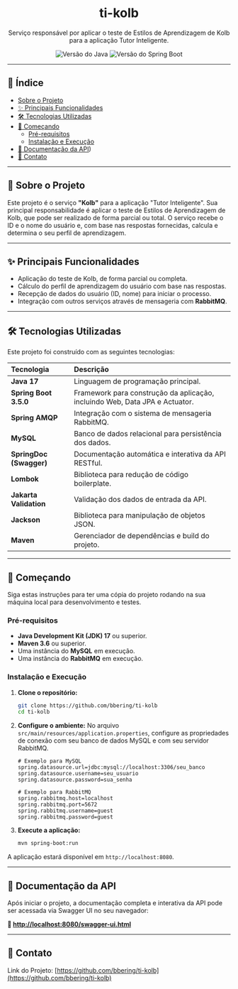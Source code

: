 <div align="center">
  <h1>ti-kolb</h1>
  <p>
    Serviço responsável por aplicar o teste de Estilos de Aprendizagem de Kolb para a aplicação Tutor Inteligente.
  </p>
  <p>
    <img alt="Versão do Java" src="https://img.shields.io/badge/Java-17-blue?logo=openjdk&logoColor=white">
    <img alt="Versão do Spring Boot" src="https://img.shields.io/badge/Spring_Boot-3.5.0-brightgreen?logo=spring&logoColor=white">
  </p>
</div>

---

## 📝 Índice

- [Sobre o Projeto](#-sobre-o-projeto)
- [✨ Principais Funcionalidades](#-principais-funcionalidades)
- [🛠️ Tecnologias Utilizadas](#️-tecnologias-utilizadas)
- [🚀 Começando](#-começando)
  - [Pré-requisitos](#pré-requisitos)
  - [Instalação e Execução](#instalação-e-execução)
- [📖 Documentação da API](#-documentação-da-api))
- [👤 Contato](#-contato)

---

## 🧐 Sobre o Projeto

Este projeto é o serviço **"Kolb"** para a aplicação "Tutor Inteligente". Sua principal responsabilidade é aplicar o teste de Estilos de Aprendizagem de Kolb, que pode ser realizado de forma parcial ou total. O serviço recebe o ID e o nome do usuário e, com base nas respostas fornecidas, calcula e determina o seu perfil de aprendizagem.

---

## ✨ Principais Funcionalidades

- Aplicação do teste de Kolb, de forma parcial ou completa.
- Cálculo do perfil de aprendizagem do usuário com base nas respostas.
- Recepção de dados do usuário (ID, nome) para iniciar o processo.
- Integração com outros serviços através de mensageria com **RabbitMQ**.

---

## 🛠️ Tecnologias Utilizadas

Este projeto foi construído com as seguintes tecnologias:

| Tecnologia | Descrição |
| :--- | :--- |
| **Java 17** | Linguagem de programação principal. |
| **Spring Boot 3.5.0** | Framework para construção da aplicação, incluindo Web, Data JPA e Actuator. |
| **Spring AMQP** | Integração com o sistema de mensageria RabbitMQ. |
| **MySQL** | Banco de dados relacional para persistência dos dados. |
| **SpringDoc (Swagger)** | Documentação automática e interativa da API RESTful. |
| **Lombok** | Biblioteca para redução de código boilerplate. |
| **Jakarta Validation** | Validação dos dados de entrada da API. |
| **Jackson** | Biblioteca para manipulação de objetos JSON. |
| **Maven** | Gerenciador de dependências e build do projeto. |

---

## 🚀 Começando

Siga estas instruções para ter uma cópia do projeto rodando na sua máquina local para desenvolvimento e testes.

### Pré-requisitos

- **Java Development Kit (JDK) 17** ou superior.
- **Maven 3.6** ou superior.
- Uma instância do **MySQL** em execução.
- Uma instância do **RabbitMQ** em execução.

### Instalação e Execução

1.  **Clone o repositório:**
    ```bash
    git clone https://github.com/bbering/ti-kolb
    cd ti-kolb
    ```

2.  **Configure o ambiente:**
    No arquivo `src/main/resources/application.properties`, configure as propriedades de conexão com seu banco de dados MySQL e com seu servidor RabbitMQ.
    ```properties
    # Exemplo para MySQL
    spring.datasource.url=jdbc:mysql://localhost:3306/seu_banco
    spring.datasource.username=seu_usuario
    spring.datasource.password=sua_senha

    # Exemplo para RabbitMQ
    spring.rabbitmq.host=localhost
    spring.rabbitmq.port=5672
    spring.rabbitmq.username=guest
    spring.rabbitmq.password=guest
    ```

3.  **Execute a aplicação:**
    ```bash
    mvn spring-boot:run
    ```

A aplicação estará disponível em `http://localhost:8080`.

---

## 📖 Documentação da API

Após iniciar o projeto, a documentação completa e interativa da API pode ser acessada via Swagger UI no seu navegador:

**🔗 [http://localhost:8080/swagger-ui.html](http://localhost:8080/swagger-ui.html)**

---

## 👤 Contato


Link do Projeto: [https://github.com/bbering/ti-kolb](https://github.com/bbering/ti-kolb)
